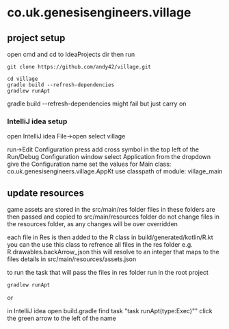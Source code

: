 # co.uk.genesisengineers.village

## project setup

open cmd and cd to IdeaProjects dir
then run
```
git clone https://github.com/andy42/village.git

cd village
gradle build --refresh-dependencies
gradlew runApt
```
gradle build --refresh-dependencies might fail but just carry on

### IntelliJ idea setup
open IntelliJ idea
File->open
select village

run->Edit Configuration
press add cross symbol in the top left of the Run/Debug Configuration window
select Application from the dropdown
give the Configuration name
set the values for
Main class: co.uk.genesisengineers.village.AppKt
use classpath of module: village_main

## update resources
game assets are stored in the src/main/res folder
files in these folders are then passed and copied to src/main/resources folder
do not change files in the resources folder, as any changes will be over overridden

each file in Res is then added to the R class in  build/generated/kotlin/R.kt
you can the use this class to refrence all files in the res folder
e.g. R.drawables.backArrow_json
this will resolve to an integer that maps to the files details in src/main/resources/assets.json

to run the task that will pass the files in res folder run in the root project
```
gradlew runApt
```
 or

in IntelliJ idea open build.gradle
find task "task runApt(type:Exec)""
click the green arrow to the left of the name



